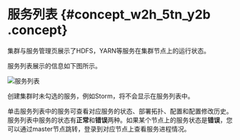 # 服务列表 {#concept_w2h_5tn_y2b .concept}

集群与服务管理页展示了HDFS，YARN等服务在集群节点上的运行状态。

服务列表展示的信息如下图所示。

![服务列表](http://static-aliyun-doc.oss-cn-hangzhou.aliyuncs.com/assets/img/17858/154770910810445_zh-CN.jpg)

创建集群时未勾选的服务，例如Storm，将不会显示在服务列表中。

单击服务列表中的服务可查看对应服务的状态、部署拓扑、配置和配置修改历史。服务列表中服务的状态有**正常**和**错误**两种。如果某个节点上的服务状态是**错误**，您可以通过master节点跳转，登录到对应节点上查看服务进程情况。


